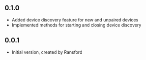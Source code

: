 ## 0.1.0

- Added device discovery feature for new and unpaired devices
- Implemented methods for starting and closing device discovery

## 0.0.1

- Initial version, created by Ransford
